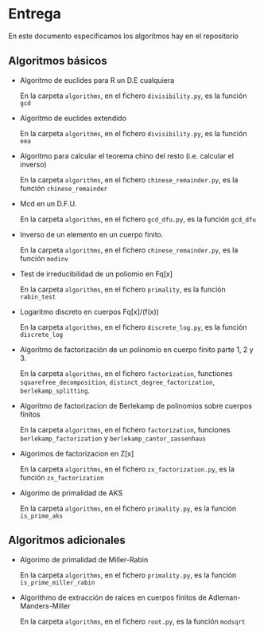 # Entrega

En este documento especificamos los algoritmos hay en el repositorio

## Algoritmos básicos


* Algoritmo de euclides para R un D.E cualquiera 

   En la carpeta `algorithms`, en el fichero `divisibility.py`, es la función `gcd`


* Algoritmo de euclides extendido

   En la carpeta `algorithms`, en el fichero `divisibility.py`, es la función `eea`


* Algoritmo para calcular el teorema chino del resto (i.e. calcular el inverso)

   En la carpeta `algorithms`, en el fichero `chinese_remainder.py`, es la función `chinese_remainder`


* Mcd en un D.F.U.

   En la carpeta `algorithms`, en el fichero `gcd_dfu.py`, es la función `gcd_dfu`


* Inverso de un elemento en un cuerpo finito.

   En la carpeta `algorithms`, en el fichero `chinese_remainder.py`, es la función `modinv`



* Test de irreducibilidad de un poliomio en Fq[x]

   En la carpeta `algorithms`, en el fichero `primality`, es la función `rabin_test`

* Logaritmo discreto en cuerpos Fq[x]/(f(x))

   En la carpeta `algorithms`, en el fichero `discrete_log.py`, es la función `discrete_log`

* Algoritmo de factorización de un polinomio en cuerpo finito parte 1, 2 y 3.

   En la carpeta `algorithms`, en el fichero `factorization`, functiones `squarefree_decomposition`, `distinct_degree_factorization`, `berlekamp_splitting`.


* Algoritmo de factorizacion de Berlekamp de polinomios sobre cuerpos finitos 

   En la carpeta `algorithms`, en el fichero `factorization`, funciones `berlekamp_factorization` y `berlekamp_cantor_zassenhaus`

* Algorimos de factorizacion en Z[x]

   En la carpeta `algorithms`, en el fichero `zx_factorization.py`, es la función `zx_factorization`

* Algorimo de primalidad de AKS

   En la carpeta `algorithms`, en el fichero `primality.py`, es la función `is_prime_aks`



## Algoritmos adicionales


* Algorimo de primalidad de Miller-Rabin

   En la carpeta `algorithms`, en el fichero `primality.py`, es la función `is_prime_miller_rabin`


* Algorithmo de extracción de raíces en cuerpos finitos de Adleman-Manders-Miller

   En la carpeta `algorithms`, en el fichero `root.py`, es la función `modsqrt`
